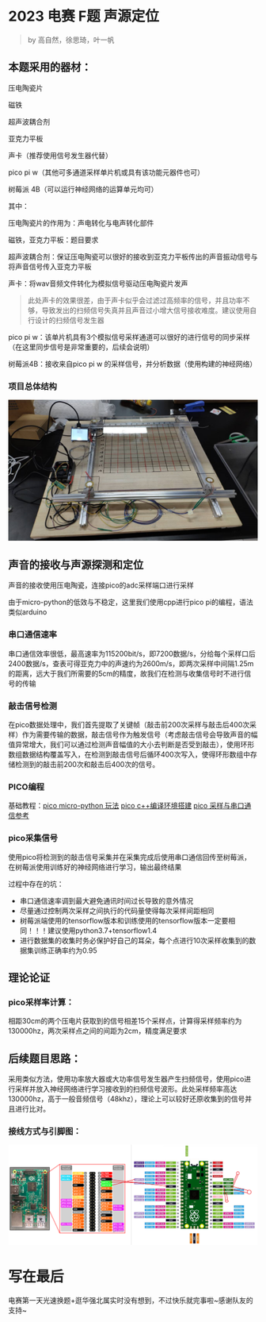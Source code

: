 # 2023 电赛 F题 声源定位

> by 高自然，徐思琦，叶一帆

## 本题采用的器材：

压电陶瓷片

磁铁

超声波耦合剂

亚克力平板

声卡（推荐使用信号发生器代替）

pico pi w（其他可多通道采样单片机或具有该功能元器件也可）

树莓派 4B（可以运行神经网络的运算单元均可）



其中：

压电陶瓷片的作用为：声电转化与电声转化部件

磁铁，亚克力平板：题目要求

超声波耦合剂：保证压电陶瓷可以很好的接收到亚克力平板传出的声音振动信号与将声音信号传入亚克力平板

声卡：将wav音频文件转化为模拟信号驱动压电陶瓷片发声

> 此处声卡的效果很差，由于声卡似乎会过滤过高频率的信号，并且功率不够，导致发出的扫频信号失真并且声音过小增大信号接收难度。建议使用自行设计的扫频信号发生器

pico pi w：该单片机具有3个模拟信号采样通道可以很好的进行信号的同步采样（在这里同步信号是非常重要的，后续会说明）

树莓派4B：接收来自pico pi w 的采样信号，并分析数据（使用构建的神经网络）

### 项目总体结构

![image-20230813205352340](Readme.assets/works.png)

## 声音的接收与声源探测和定位

声音的接收使用压电陶瓷，连接pico的adc采样端口进行采样

由于micro-python的低效与不稳定，这里我们使用cpp进行pico pi的编程，语法类似arduino

### 串口通信速率

串口通信效率很低，最高速率为115200bit/s，即7200数据/s，分给每个采样口后2400数据/s，查表可得亚克力中的声速约为2600m/s，即两次采样中间隔1.25m的距离，远大于我们所需要的5cm的精度，故我们在检测与收集信号时不进行信号的传输

### 敲击信号检测

在pico数据处理中，我们首先提取了关键帧（敲击前200次采样与敲击后400次采样）作为需要传输的数据，敲击信号作为触发信号（考虑敲击信号会导致声音的幅值异常增大，我们可以通过检测声音幅值的大小去判断是否受到敲击），使用环形数组数据结构覆盖写入，在检测到敲击信号后循环400次写入，使得环形数组中存储检测到的敲击前200次和敲击后400次的信号。

### PICO编程

基础教程：[pico micro-python 玩法](http://92maker.com/?p=1017) [pico c++编译环境搭建](https://blog.csdn.net/lv__you/article/details/121942720) [pico 采样与串口通信参考](https://zhuanlan.zhihu.com/p/391731291)

### pico采集信号

使用pico将检测到的敲击信号采集并在采集完成后使用串口通信回传至树莓派，在树莓派使用训练好的神经网络进行学习，输出最终结果

过程中存在的坑：

- 串口通信速率调到最大避免通讯时间过长导致的意外情况
- 尽量通过控制两次采样之间执行的代码量使得每次采样间距相同
- 树莓派端使用的tensorflow版本和训练使用的tensorflow版本一定要相同！！！建议使用python3.7+tensorflow1.4
- 进行数据集的收集时务必保护好自己的耳朵，每个点进行10次采样收集到的数据集训练正确率约为0.95



## 理论论证

### pico采样率计算：

相距30cm的两个压电片获取到的信号相差15个采样点，计算得采样频率约为130000hz，两次采样点之间的间距为2cm，精度满足要求

## 后续题目思路：

采用类似方法，使用功率放大器或大功率信号发生器产生扫频信号，使用pico进行采样并放入神经网络进行学习接收到的扫频信号波形。此处采样频率高达130000hz，高于一般音频信号（48khz），理论上可以较好还原收集到的信号并且进行比对。

### 接线方式与引脚图：

![pin-photo](Readme.assets/pin-photo.png)

# 写在最后

电赛第一天光速换题+逛华强北属实时没有想到，不过快乐就完事啦\~感谢队友的支持~
